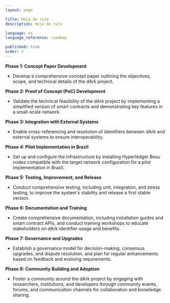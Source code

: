 ```yaml
---
layout: page

title: Hoja de ruta
description: Hoja de ruta

language: es
language_reference: roadmap

published: true
order: 3
---
```



**Phase 1: Concept Paper Development**
- Develop a comprehensive concept paper outlining the objectives, scope, and technical details of the dArk project.

**Phase 2: Proof of Concept (PoC) Development**
- Validate the technical feasibility of the dArk project by implementing a simplified version of smart contracts and demonstrating key features in a small-scale network.

**Phase 3: Integration with External Systems**
- Enable cross-referencing and resolution of identifiers between dArk and external systems to ensure interoperability.

**Phase 4: Pilot Implementation in Brazil**
- Set up and configure the infrastructure by installing Hyperledger Besu nodes compatible with the target network configuration for a pilot implementation in Brazil.

**Phase 5: Testing, Improvement, and Release**
- Conduct comprehensive testing, including unit, integration, and stress testing, to improve the system's stability and release a first stable version.

**Phase 6: Documentation and Training**
- Create comprehensive documentation, including installation guides and smart contract APIs, and conduct training workshops to educate stakeholders on dArk identifier usage and benefits.

**Phase 7: Governance and Upgrades**
- Establish a governance model for decision-making, consensus upgrades, and dispute resolution, and plan for regular enhancements based on feedback and evolving requirements.

**Phase 8: Community Building and Adoption**
- Foster a community around the dArk project by engaging with researchers, institutions, and developers through community events, forums, and communication channels for collaboration and knowledge sharing.